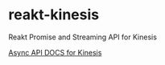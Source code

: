 # reakt-kinesis
Reakt Promise and Streaming API for Kinesis

[Async API DOCS for Kinesis](http://docs.aws.amazon.com/AWSJavaSDK/latest/javadoc/com/amazonaws/services/kinesis/AmazonKinesisAsyncClient.html)